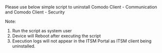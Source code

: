 Please use below simple script to uninstall Comodo Client - Communication and Comodo Client - Security

Note:

1. Run the script as system user  
2. Device will Reboot after executing the script
2. Execution logs will not appear in the ITSM Portal as ITSM client being uninstalled.